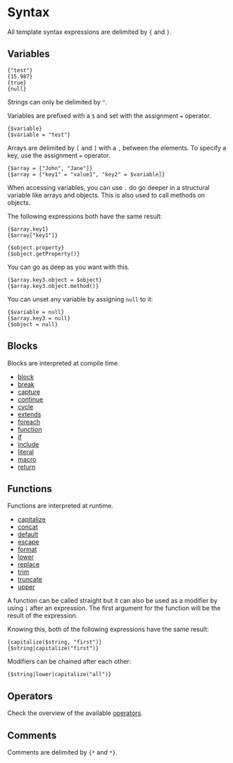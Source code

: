 # Syntax

All template syntax expressions are delimited by ```{``` and ```}```.

## Variables

```
{"test"}
{15.987}
{true}
{null}
```

Strings can only be delimited by ```"```.

Variables are prefixed with a ```$``` and set with the assignment ```=``` operator.

```
{$variable}
{$variable = "test"}
```

Arrays are delimited by ```[``` and ```]``` with a ```,``` between the elements.
To specify a key, use the assignment ```=``` operator.

```
{$array = ["John", "Jane"]}
{$array = ["key1" = "value1", "key2" = $variable]}
```

When accessing variables, you can use ```.``` do go deeper in a structural variable like arrays and objects.
This is also used to call methods on objects.

The following expressions both have the same result:

```
{$array.key1}
{$array["key1"]}

{$object.property}
{$object.getProperty()}
```

You can go as deep as you want with this.

```
{$array.key3.object = $object}
{$array.key3.object.method()}
```

You can unset any variable by assigning ```null``` to it:

```
{$variable = null}
{$array.key3 = null}
{$object = null}
```

## Blocks

Blocks are interpreted at compile time.

- [block](blocks/block.md)
- [break](blocks/break.md)
- [capture](blocks/capture.md)
- [continue](blocks/continue.md)
- [cycle](blocks/cycle.md)
- [extends](blocks/extends.md)
- [foreach](blocks/foreach.md)
- [function](blocks/function.md)
- [if](blocks/if.md)
- [include](blocks/include.md)
- [literal](blocks/literal.md)
- [macro](blocks/macro.md)
- [return](blocks/return.md)

## Functions

Functions are interpreted at runtime.

- [capitalize](functions/capitalize.md)
- [concat](functions/concat.md)
- [default](functions/default.md)
- [escape](functions/escape.md)
- [format](functions/format.md)
- [lower](functions/lower.md)
- [replace](functions/replace.md)
- [trim](functions/trim.md)
- [truncate](functions/truncate.md)
- [upper](functions/upper.md)

A function can be called straight but it can also be used as a modifier by using ```|``` after an expression.
The first argument for the function will be the result of the expression.

Knowing this, both of the following expressions have the same result:

```
{capitalize($string, "first")}
{$string|capitalize("first")}
```

Modifiers can be chained after each other:

```
{$string|lower|capitalize("all")}
```

## Operators

Check the overview of the available [operators](operators.md).

## Comments

Comments are delimited by ```{*``` and ```*}```.
